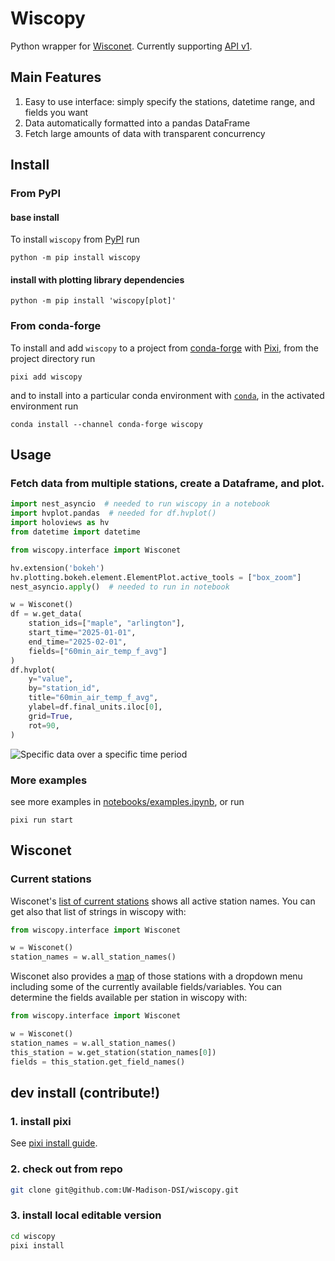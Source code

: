 # Wiscopy
Python wrapper for [Wisconet](https://wisconet.wisc.edu/). Currently supporting [API v1](https://wisconet.wisc.edu/docs).

## Main Features
1. Easy to use interface: simply specify the stations, datetime range, and fields you want
2. Data automatically formatted into a pandas DataFrame
3. Fetch large amounts of data with transparent concurrency

## Install

### From PyPI

#### base install

To install `wiscopy` from [PyPI](https://pypi.org/project/wiscopy/) run

```
python -m pip install wiscopy
```

#### install with plotting library dependencies

```
python -m pip install 'wiscopy[plot]'
```

### From conda-forge

To install and add `wiscopy` to a project from [conda-forge](https://github.com/conda-forge/wiscopy-feedstock) with [Pixi](https://pixi.sh/), from the project directory run

```
pixi add wiscopy
```

and to install into a particular conda environment with [`conda`](https://docs.conda.io/projects/conda/), in the activated environment run

```
conda install --channel conda-forge wiscopy
```

## Usage

### Fetch data from multiple stations, create a Dataframe, and plot.
```python
import nest_asyncio  # needed to run wiscopy in a notebook
import hvplot.pandas  # needed for df.hvplot()
import holoviews as hv
from datetime import datetime

from wiscopy.interface import Wisconet

hv.extension('bokeh')
hv.plotting.bokeh.element.ElementPlot.active_tools = ["box_zoom"]
nest_asyncio.apply()  # needed to run in notebook

w = Wisconet()
df = w.get_data(
    station_ids=["maple", "arlington"],
    start_time="2025-01-01",
    end_time="2025-02-01",
    fields=["60min_air_temp_f_avg"]
)
df.hvplot(
    y="value",
    by="station_id",
    title="60min_air_temp_f_avg",
    ylabel=df.final_units.iloc[0],
    grid=True,
    rot=90,
)

```
![Specific data over a specific time period](./notebooks/specific_data_specific_time.png)

### More examples
see more examples in [notebooks/examples.ipynb](https://github.com/UW-Madison-DSI/wiscopy/blob/main/notebooks/examples.ipynb), or run

```
pixi run start
```

## Wisconet

### Current stations
Wisconet's [list of current stations](https://wisconet.wisc.edu/stations.html) shows all active station names. You can get also that list of strings in wiscopy with:
```python
from wiscopy.interface import Wisconet

w = Wisconet()
station_names = w.all_station_names()
```

Wisconet also provides a [map](https://wisconet.wisc.edu/maps.html) of those stations with a dropdown menu including some of the currently available fields/variables. You can determine the fields available per station in wiscopy with:

```python
from wiscopy.interface import Wisconet

w = Wisconet()
station_names = w.all_station_names()
this_station = w.get_station(station_names[0])
fields = this_station.get_field_names()
```


## dev install (contribute!)
### 1. install pixi
See [pixi install guide](https://pixi.sh/latest/advanced/installation/).

### 2. check out from repo
```bash
git clone git@github.com:UW-Madison-DSI/wiscopy.git
```

### 3. install local editable version
```bash
cd wiscopy
pixi install
```
